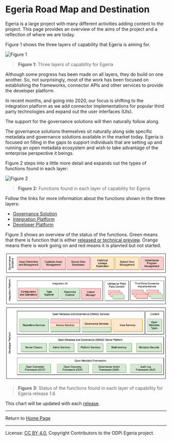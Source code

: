 <!-- SPDX-License-Identifier: CC-BY-4.0 -->
<!-- Copyright Contributors to the ODPi Egeria project 2020. -->

# Egeria Road Map and Destination

Egeria is a large project with many different activities
adding content to the project.   This page provides an overview
of the aims of the project and a reflection of where we are today.

Figure 1 shows the three layers of capability that
Egeria is aiming for.

![Figure 1](egeria-status-overview.png#pagewidth)
> **Figure 1:** Three layers of capability for Egeria

Although some progress has been made on all layers,
they do build on one another.
So, not surprisingly, most of the work has been focused on
establishing the frameworks, connector APIs and other
services to provide the developer platform.

In recent months, and going into 2020, our focus is
shifting to the integration platform as we add
connector implementations for popular third party
technologies and expand out the user interfaces (UIs).

The support for the governance solutions will then naturally
follow along.  

The governance solutions themselves sit naturally along side specific metadata and governance
solutions available in the market today.  Egeria is focused on filling in the gaps to
support individuals that are setting up and running an open metadata ecosystem and wish to
take advantage of the enterprise perspective it beings.

Figure 2 steps into a little more detail and expands out the types of functions
found in each layer:

![Figure 2](functional-organization.png#pagewidth)
> **Figure 2:** Functions found in each layer of capability for Egeria

Follow the links for more information about the functions shown in the three layers:

* [Governance Solution](governance-solution-functional-detail.md)
* [Integration Platform](integration-platform-functional-detail.md)
* [Developer Platform](developer-platform-functional-detail.md)

Figure 3 shows an overview of the status of the functions.  Green means that
there is function that is either [released or technical preview](../content-status).
Orange means there is work going on and red means it is planned but not started.

![Figure 3](functional-organization-showing-implementation-status-for-1.6.png#pagewidth)
> **Figure 3:** Status of the functions found in each layer of capability for Egeria release 1.6

This chart will be updated with each [release](../../../release-notes).

----
Return to [Home Page](../../../index.md)

----
License: [CC BY 4.0](https://creativecommons.org/licenses/by/4.0/),
Copyright Contributors to the ODPi Egeria project.